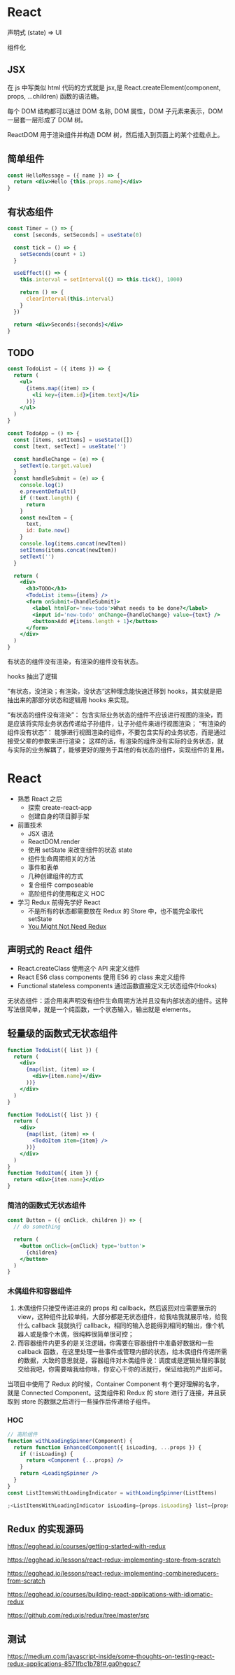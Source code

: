 # React

声明式 (state) => UI

组件化

## JSX

在 js 中写类似 html 代码的方式就是 jsx,是 React.createElement(component, props, …children) 函数的语法糖。

每个 DOM 结构都可以通过 DOM 名称, DOM 属性，DOM 子元素来表示，DOM 一层套一层形成了 DOM 树。

ReactDOM 用于渲染组件并构造 DOM 树，然后插入到页面上的某个挂载点上。

## 简单组件

```jsx
const HelloMessage = ({ name }) => {
  return <div>Hello {this.props.name}</div>
}
```

## 有状态组件

```jsx
const Timer = () => {
  const [seconds, setSeconds] = useState(0)

  const tick = () => {
    setSeconds(count + 1)
  }

  useEffect(() => {
    this.interval = setInterval(() => this.tick(), 1000)

    return () => {
      clearInterval(this.interval)
    }
  })

  return <div>Seconds:{seconds}</div>
}
```

## TODO

```jsx
const TodoList = ({ items }) => {
  return (
    <ul>
      {items.map((item) => (
        <li key={item.id}>{item.text}</li>
      ))}
    </ul>
  )
}

const TodoApp = () => {
  const [items, setItems] = useState([])
  const [text, setText] = useState('')

  const handleChange = (e) => {
    setText(e.target.value)
  }
  const handleSubmit = (e) => {
    console.log(1)
    e.preventDefault()
    if (!text.length) {
      return
    }
    const newItem = {
      text,
      id: Date.now()
    }
    console.log(items.concat(newItem))
    setItems(items.concat(newItem))
    setText('')
  }

  return (
    <div>
      <h3>TODO</h3>
      <TodoList items={items} />
      <form onSubmit={handleSubmit}>
        <label htmlFor='new-todo'>What needs to be done?</label>
        <input id='new-todo' onChange={handleChange} value={text} />
        <button>Add #{items.length + 1}</button>
      </form>
    </div>
  )
}
```

有状态的组件没有渲染，有渲染的组件没有状态。

hooks 抽出了逻辑

”有状态，没渲染；有渲染，没状态“这种理念能快速迁移到 hooks，其实就是把抽出来的那部分状态和逻辑用 hooks 来实现。

“有状态的组件没有渲染”：
包含实际业务状态的组件不应该进行视图的渲染，而是应该将实际业务状态传递给子孙组件，让子孙组件来进行视图渲染；
“有渲染的组件没有状态”：
能够进行视图渲染的组件，不要包含实际的业务状态，而是通过接受父辈的参数来进行渲染；
这样的话，有渲染的组件没有实际的业务状态，就与实际的业务解耦了，能够更好的服务于其他的有状态的组件，实现组件的复用。

# React

- 熟悉 React 之后
  - 探索 create-react-app
  - 创建自身的项目脚手架
- 前置技术
  - JSX 语法
  - ReactDOM.render
  - 使用 setState 来改变组件的状态 state
  - 组件生命周期相关的方法
  - 事件和表单
  - 几种创建组件的方式
  - 复合组件 composeable
  - 高阶组件的使用和定义 HOC
- 学习 Redux 前得先学好 React
  - 不是所有的状态都需要放在 Redux 的 Store 中，也不能完全取代 setState
  - [You Might Not Need Redux](https://medium.com/@dan_abramov/you-might-not-need-redux-be46360cf367#.cf6osrz3q)

## 声明式的 React 组件

- React.createClass 使用这个 API 来定义组件
- React ES6 class components 使用 ES6 的 class 来定义组件
- Functional stateless components 通过函数直接定义无状态组件(Hooks)

无状态组件：适合用来声明没有组件生命周期方法并且没有内部状态的组件。这种写法很简单，就是一个纯函数，一个状态输入，输出就是 elements。

## 轻量级的函数式无状态组件

```jsx
function TodoList({ list }) {
  return (
    <div>
      {map(list, (item) => (
        <div>{item.name}</div>
      ))}
    </div>
  )
}

function TodoList({ list }) {
  return (
    <div>
      {map(list, (item) => (
        <TodoItem item={item} />
      ))}
    </div>
  )
}
function TodoItem({ item }) {
  return <div>{item.name}</div>
}
```

### 简洁的函数式无状态组件

```jsx
const Button = ({ onClick, children }) => {
  // do something

  return (
    <button onClick={onClick} type='button'>
      {children}
    </button>
  )
}
```

### 木偶组件和容器组件

1. 木偶组件只接受传递进来的 props 和 callback，然后返回对应需要展示的 view，这种组件比较单纯，大部分都是无状态组件，给我啥我就展示啥，给我什么 callback 我就执行 callback，相同的输入总能得到相同的输出，像个机器人或是像个木偶，很纯粹很简单很可控；
2. 而容器组件内更多的是关注逻辑，你需要在容器组件中准备好数据和一些 callback 函数，在这里处理一些事件或管理内部的状态，给木偶组件传递所需的数据，大致的意思就是，容器组件对木偶组件说：调度或是逻辑处理的事就交给我吧，你需要啥我给你啥，你安心干你的活就行，保证给我的产出即可。

当项目中使用了 Redux 的时候，Container Component 有个更好理解的名字，就是 Connected Component。这类组件和 Redux 的 store 进行了连接，并且获取到 store 的数据之后进行一些操作后传递给子组件。

### HOC

```jsx
// 高阶组件
function withLoadingSpinner(Component) {
  return function EnhancedComponent({ isLoading, ...props }) {
    if (!isLoading) {
      return <Component {...props} />
    }
    return <LoadingSpinner />
  }
}
const ListItemsWithLoadingIndicator = withLoadingSpinner(ListItems)

;<ListItemsWithLoadingIndicator isLoading={props.isLoading} list={props.list} />
```

## Redux 的实现源码

https://egghead.io/courses/getting-started-with-redux

https://egghead.io/lessons/react-redux-implementing-store-from-scratch

https://egghead.io/lessons/react-redux-implementing-combinereducers-from-scratch

https://egghead.io/courses/building-react-applications-with-idiomatic-redux

https://github.com/reduxjs/redux/tree/master/src

## 测试

https://medium.com/javascript-inside/some-thoughts-on-testing-react-redux-applications-8571fbc1b78f#.ga0hgosc7
